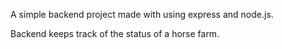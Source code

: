 A simple backend project made with using express and node.js. 


Backend keeps track of the status of a horse farm. 
